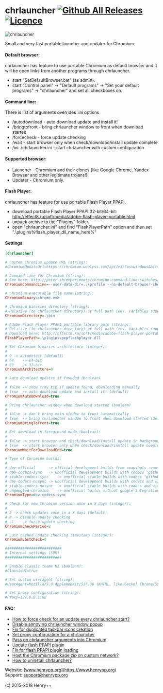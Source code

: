 chrlauncher [![Github All Releases](https://img.shields.io/github/downloads/henrypp/chrlauncher/total.svg)](https://github.com/henrypp/chrlauncher/releases) [![Licence](https://img.shields.io/badge/license-GPLv3-blue.svg)](https://www.gnu.org/licenses/gpl-3.0.en.html)
=======

![chrlauncher](https://www.henrypp.org/images/chrlauncher.png)

Small and very fast portable launcher and updater for Chromium.

#### Default browser:
chrlauncher has feature to use portable Chromium as default browser and it will be open links from another programs through chrlauncher.
- start "SetDefaultBrowser.bat" (as admin).
- start "Control panel" -> "Default programs" -> "Set your default programs" -> "chrlauncher" and set all checkboxes on.

#### Command line:
There is list of arguments overrides .ini options
- /autodownload - auto download update and install it!
- /bringtofront - bring chrlauncher window to front when download started
- /forcecheck - force update checking
- /wait - start browser only when check/download/install update complete
- /ini .\chrlauncher.ini - start chrlauncher with custom configuration

#### Supported browser:
- Launcher - Chromium and their clones (like Google Chrome, Yandex Browser and other legitimate trojans!).
- Updater - Chromium only.

#### Flash Player:
chrlauncher has feature for use portable Flash Player PPAPI.
- download portable Flash Player PPAPI 32-bit/64-bit: http://effect8.ru/soft/media/adobe-flash-player-portable.html
- unpack archive to the "Plugins" folder.
- open "chrlauncher.ini" and find "FlashPlayerPath" option and then set ".\plugins\%flash_player_dll_name_here%"

#### Settings:
~~~ini
[chrlauncher]

# Custom Chromium update URL (string):
#ChromiumUpdateUrl=https://chromium.woolyss.com/api/v3/?os=windows&bit=%d&type=%s&out=string

# Command line for Chromium (string):
# See here: http://peter.sh/experiments/chromium-command-line-switches/
ChromiumCommandLine=--user-data-dir=..\profile --no-default-browser-check --allow-outdated-plugins --disable-logging --disable-breakpad

# Chromium executable file name (string):
ChromiumBinary=chrome.exe

# Chromium binaries directory (string):
# Relative (to chrlauncher directory) or full path (env. variables supported).
ChromiumDirectory=.\bin

# Adobe Flash Player PPAPI portable library path (string):
# Relative (to chrlauncher directory) or full path (env. variables supported).
# Download here: http://effect8.ru/soft/media/adobe-flash-player-portable.html
FlashPlayerPath=.\plugins\pepflashplayer.dll

# Set Chromium binaries architecture (integer):
#
# 0	-> autodetect (default)
# 64	-> 64-bit
# 32	-> 32-bit
ChromiumArchitecture=0

# Auto download updates if founded (boolean)
#
# false	-> show tray tip if update found, downloading manually
# true	-> auto download update and install it! (default)
ChromiumAutoDownload=true

# Bring chrlauncher window when download started (boolean)
#
# false	-> don't bring main window to front automatically
# true	-> bring chrlauncher window to front when download started (default)
ChromiumBringToFront=true

# Set download in foreground mode (boolean):
#
# false	-> start browser and check/download/install update in background
# true	-> start browser only when check/download/install update complete (default)
ChromiumWaitForDownloadEnd=true

# Type of Chromium builds:
#
# dev-official		-> official development builds from snapshots repository "commondatastorage.googleapis.com/chromium-browser-snapshots/index.html"
# dev-codecs-sync	-> unofficial development builds with codecs "github.com/henrypp/chromium/releases" (default)
# stable-codecs-sync	-> unofficial stable builds with codecs "github.com/henrypp/chromium/releases"
# dev-codecs-nosync	-> unofficial development builds with codecs and without google services "github.com/henrypp/chromium/releases"
# stable-codecs-nosync	-> unofficial stable builds with codecs and without google services "github.com/henrypp/chromium/releases"
# ungoogled-chromium	-> unofficial builds without google integration and enhanced privacy "github.com/Eloston/ungoogled-chromium"
ChromiumType=dev-codecs-sync

# Check for new Chromium version once in X days (integer):
#
# 2	-> check updates once in a X days (default)
# 0	-> disable update checking
# -1	-> force update checking
ChromiumCheckPeriod=2

# Last cached update checking timestamp (integer):
ChromiumLastCheck=0

##########################
# Internal settings (SDK)
##########################

# Enable classic theme UI (boolean):
#ClassicUI=true

# Set custom useragent (string):
#UserAgent=Mozilla/5.0 AppleWebKit/537.36 (KHTML, like Gecko) Chrome/55.0.2883.87 Safari/537.36

# Set proxy configuration (string):
#Proxy=127.0.0.1:80
~~~
#### FAQ:
- [How to force check for an update every chrlauncher start?](https://github.com/henrypp/chrlauncher/issues/92#issuecomment-343274418)
- [Disable annoying chrlauncher window popup](https://github.com/henrypp/chrlauncher/issues/96#issuecomment-439294915)
- [Fix for duplicated taskbar icons creation](https://github.com/henrypp/chrlauncher/issues/49#issuecomment-289285155)
- [Set proxy configuration for a chrlauncher](https://github.com/henrypp/chrlauncher/issues/61#issuecomment-439295515)
- [Pass on chrlauncher arguments into Chromium](https://github.com/henrypp/chrlauncher/issues/76#issuecomment-312444105)
- [Update flash PPAPI plugin](https://github.com/henrypp/chrlauncher/issues/21#issuecomment-232352687)
- [Fix for flash PPAPI plugin loading](https://github.com/henrypp/chrlauncher/issues/24#issuecomment-242173325)
- [Host the Chromium package zip on custom network?](https://github.com/henrypp/chrlauncher/issues/86)
- [How to uninstall chrlauncher?](https://github.com/henrypp/chrlauncher/issues/25#issuecomment-242338818)

Website: [www.henrypp.org](https://www.henrypp.org)<br />
Support: support@henrypp.org<br />
<br />
(c) 2015-2018 Henry++
